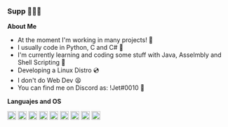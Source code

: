### Supp 💎💎💎

**About Me**

- At the moment I'm working in many projects! 🎈
- I usually code in Python, C and C# 🎱
- I'm currently learning and coding some stuff with Java, Asselmbly and Shell Scripting 🧪
- Developing a Linux Distro 💿
- I don't do Web Dev 😫
- You can find me on Discord as: !Jet#0010 🎃


**Languajes and OS**

<code><img height="20" src="https://th.bing.com/th/id/OIP.iJfGjCTkmPJpH7hySZv6HAHaEK?pid=ImgDet&rs=1"></code>
<code><img height="20" src="https://th.bing.com/th/id/R.f307f0fe8e6ad00a762cee4ff2889c43?rik=%2f6IteKOCmlAkrg&pid=ImgRaw&r=0"></code>
<code><img height="20" src="https://th.bing.com/th/id/OIP.bkbn2-K7c9rMBV5dvYXDrQHaIh?pid=ImgDet&rs=1"></code>
<code><img height="20" src="https://i.pinimg.com/236x/5b/26/f8/5b26f83351937031dd12f1b3743f712e.jpg"></code>
<code><img height="20" src="https://th.bing.com/th/id/OIP.Nr9zjJSTLJAV_QKj5y3mowHaD4?pid=ImgDet&rs=1"></code>
<code><img height="20" src="http://cdn3.brettterpstra.com/uploads/2015/02/terminal-longshadow.png"></code>
<code><img height="20" src="https://www.raspberryitaly.com/wp-content/uploads/2015/04/Arch-linux-logo.png"></code>
<code><img height="20" src="https://th.bing.com/th/id/R.9a636045450b95eaa450e3fdd6402f8c?rik=%2fMRTcQrU1AWngg&pid=ImgRaw&r=0"></code>
<code><img height="20" src="https://th.bing.com/th/id/OIP.JBd1IXQwUTlUE6pCoF4LTgHaGj?pid=ImgDet&rs=1"></code>
